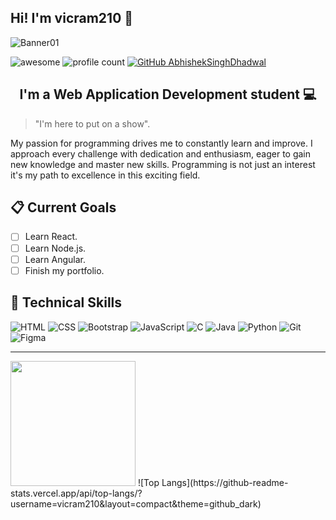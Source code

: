 ## Hi! I'm vicram210 🦆
![Banner01](https://github.com/user-attachments/assets/1e52cbda-8d5a-4581-bfdc-1d99f9297cd7)

![awesome](https://cdn.rawgit.com/sindresorhus/awesome/d7305f38d29fed78fa85652e3a63e154dd8e8829/media/badge.svg)
![profile count](https://komarev.com/ghpvc/?username=vicram210&color=red)
[![GitHub AbhishekSinghDhadwal](https://img.shields.io/github/followers/vicram210?label=follow&style=social)](https://github.com/AbhishekSinghDhadwal)

<h2 align="center"> I'm a Web Application Development student 💻</h2>

> "I'm here to put on a show".

My passion for programming drives me to constantly learn and improve. I approach every challenge with dedication and enthusiasm, eager to gain new knowledge and master new skills. Programming is not just an interest it's my path to excellence in this exciting field.

## 📋 Current Goals
- [ ] Learn React. 
- [ ] Learn Node.js. 
- [ ] Learn Angular. 
- [ ] Finish my portfolio.

## 💼 Technical Skills 
![HTML](https://img.shields.io/badge/HTML5-E34F26?style=for-the-badge&logo=html5&logoColor=white)
![CSS](https://img.shields.io/badge/CSS3-1572B6?style=for-the-badge&logo=css3&logoColor=white)
![Bootstrap](https://img.shields.io/badge/Bootstrap-563D7C?style=for-the-badge&logo=bootstrap&logoColor=white)
![JavaScript](https://img.shields.io/badge/JavaScript-323330?style=for-the-badge&logo=javascript&logoColor=F7DF1E)
![C](https://img.shields.io/badge/C-00599C?style=for-the-badge&logo=c&logoColor=white)
![Java](https://img.shields.io/badge/java-%23ED8B00.svg?style=for-the-badge&logo=java&logoColor=white)
![Python](https://img.shields.io/badge/Python-FFD43B?style=for-the-badge&logo=python&logoColor=blue)
![Git](https://img.shields.io/badge/git-%23F05033.svg?style=for-the-badge&logo=git&logoColor=white)
![Figma](https://img.shields.io/badge/Figma-F24E1E?style=for-the-badge&logo=figma&logoColor=white)


---

<picture>
  <source
    srcset="https://github-readme-stats.vercel.app/api?username=vicram210&show_icons=true&theme=github_dark"
    media="(prefers-color-scheme: dark)"
  />
  <source
    srcset="https://github-readme-stats.vercel.app/api?username=vicram210&show_icons=true"
    media="(prefers-color-scheme: light), (prefers-color-scheme: no-preference)"
  />
  <img src="https://github-readme-stats.vercel.app/api?username=vicram210&show_icons=true" height="200"/>
</picture>
![Top Langs](https://github-readme-stats.vercel.app/api/top-langs/?username=vicram210&layout=compact&theme=github_dark)
